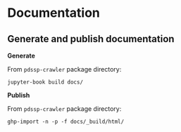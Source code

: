 # Documentation

## Generate and publish documentation

**Generate**

From `pdssp-crawler` package directory:

```shell
jupyter-book build docs/ 
```

**Publish**

From `pdssp-crawler` package directory:

```shell
ghp-import -n -p -f docs/_build/html/  
```